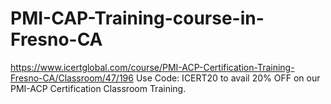 # PMI-CAP-Training-course-in-Fresno-CA
https://www.icertglobal.com/course/PMI-ACP-Certification-Training-Fresno-CA/Classroom/47/196  Use Code: ICERT20 to avail 20% OFF on our PMI-ACP Certification Classroom Training.
